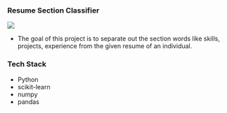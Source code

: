 ### Resume Section Classifier
<img src="https://news.utexas.edu/wp-content/uploads/2021/01/TCE_BlogPostImage_ResumeBuilding-100.jpg">

* The goal of this project is to separate out the section words like skills, projects, experience from the given resume of an individual.

### Tech Stack
* Python
* scikit-learn
* numpy
* pandas
